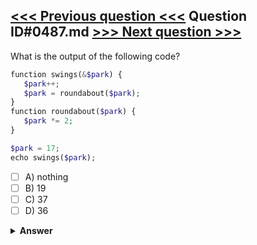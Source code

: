 [<<< Previous question <<<](0486.md)   Question ID#0487.md   [>>> Next question >>>](0488.md)
---

What is the output of the following code?
```php
function swings(&$park) {
   $park++;
   $park = roundabout($park);
}
function roundabout($park) {
   $park *= 2;
}

$park = 17;
echo swings($park);
```

- [ ] A) nothing
- [ ] B) 19
- [ ] C) 37
- [ ] D) 36

<details><summary><b>Answer</b></summary>
<p>
  Answer: <strong>A</strong>
</p>
</details>
